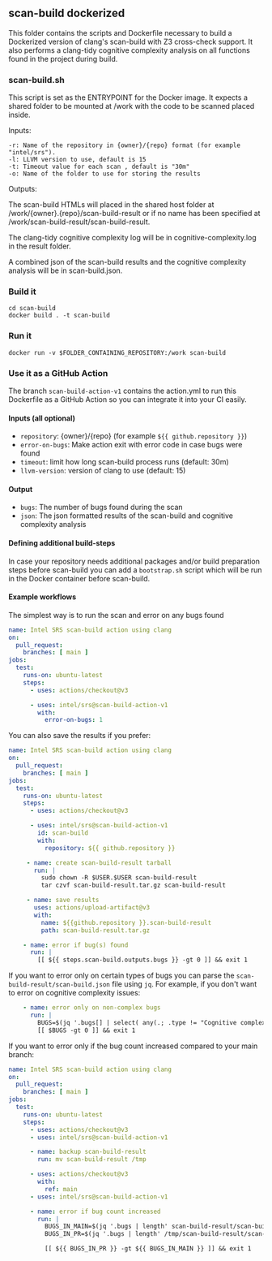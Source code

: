## scan-build dockerized

This folder contains the scripts and Dockerfile necessary to build a Dockerized
version of clang's scan-build with Z3 cross-check support. It also performs a clang-tidy cognitive
complexity analysis on all functions found in the project during build.

### scan-build.sh

This script is set as the ENTRYPOINT for the Docker image. It expects a
shared folder to be mounted at /work with the code to be scanned placed inside.

Inputs:

```
-r: Name of the repository in {owner}/{repo} format (for example "intel/srs").
-l: LLVM version to use, default is 15
-t: Timeout value for each scan , default is "30m"
-o: Name of the folder to use for storing the results
```

Outputs:

The scan-build HTMLs will placed in the shared host folder at /work/{owner}.{repo}/scan-build-result or
if no name has been specified at /work/scan-build-result/scan-build-result.

The clang-tidy cognitive complexity log will be in cognitive-complexity.log in the result folder.

A combined json of the scan-build results and the cognitive complexity analysis will be in scan-build.json.

### Build it

```
cd scan-build
docker build . -t scan-build
```

### Run it

```
docker run -v $FOLDER_CONTAINING_REPOSITORY:/work scan-build
```

### Use it as a GitHub Action

The branch `scan-build-action-v1` contains the action.yml to run this Dockerfile as
a GitHub Action so you can integrate it into your CI easily.

#### Inputs (all optional)

 - `repository`: {owner}/{repo} (for example `${{ github.repository }}`)
 - `error-on-bugs`: Make action exit with error code in case bugs were found
 - `timeout`: limit how long scan-build process runs (default: 30m)
 - `llvm-version`: version of clang to use (default: 15)

#### Output
 - `bugs`: The number of bugs found during the scan
 - `json`: The json formatted results of the scan-build and cognitive complexity analysis

#### Defining additional build-steps

In case your repository needs additional packages and/or build preparation steps
before scan-build you can add a `bootstrap.sh` script which will be run in the
Docker container before scan-build.

#### Example workflows

The simplest way is to run the scan and error on any bugs found

```yaml
name: Intel SRS scan-build action using clang
on:
  pull_request:
    branches: [ main ]
jobs:
  test:
    runs-on: ubuntu-latest
    steps:
      - uses: actions/checkout@v3

      - uses: intel/srs@scan-build-action-v1
        with:
          error-on-bugs: 1
```

You can also save the results if you prefer:

```yaml
name: Intel SRS scan-build action using clang
on:
  pull_request:
    branches: [ main ]
jobs:
  test:
    runs-on: ubuntu-latest
    steps:
      - uses: actions/checkout@v3

      - uses: intel/srs@scan-build-action-v1
        id: scan-build
        with:
          repository: ${{ github.repository }}

     - name: create scan-build-result tarball
       run: |
         sudo chown -R $USER.$USER scan-build-result
         tar czvf scan-build-result.tar.gz scan-build-result

     - name: save results
       uses: actions/upload-artifact@v3
       with:
         name: ${{github.repository }}.scan-build-result
         path: scan-build-result.tar.gz

    - name: error if bug(s) found
      run: |
        [[ ${{ steps.scan-build.outputs.bugs }} -gt 0 ]] && exit 1
```

If you want to error only on certain types of bugs you can parse the `scan-build-result/scan-build.json`
file using `jq`. For example, if you don't want to error on cognitive complexity issues:

```yaml
    - name: error only on non-complex bugs
      run: |
        BUGS=$(jq '.bugs[] | select( any(.; .type != "Cognitive complexity") ) | length' scan-build-result/scan-build.json | wc -l)
        [[ $BUGS -gt 0 ]] && exit 1
```

If you want to error only if the bug count increased compared to your main branch:

```yaml
name: Intel SRS scan-build action using clang
on:
  pull_request:
    branches: [ main ]
jobs:
  test:
    runs-on: ubuntu-latest
    steps:
      - uses: actions/checkout@v3
      - uses: intel/srs@scan-build-action-v1

      - name: backup scan-build-result
        run: mv scan-build-result /tmp

      - uses: actions/checkout@v3
        with:
          ref: main
      - uses: intel/srs@scan-build-action-v1

      - name: error if bug count increased
        run: |
          BUGS_IN_MAIN=$(jq '.bugs | length' scan-build-result/scan-build.json)
          BUGS_IN_PR=$(jq '.bugs | length' /tmp/scan-build-result/scan-build.json)

          [[ ${{ BUGS_IN_PR }} -gt ${{ BUGS_IN_MAIN }} ]] && exit 1
```

